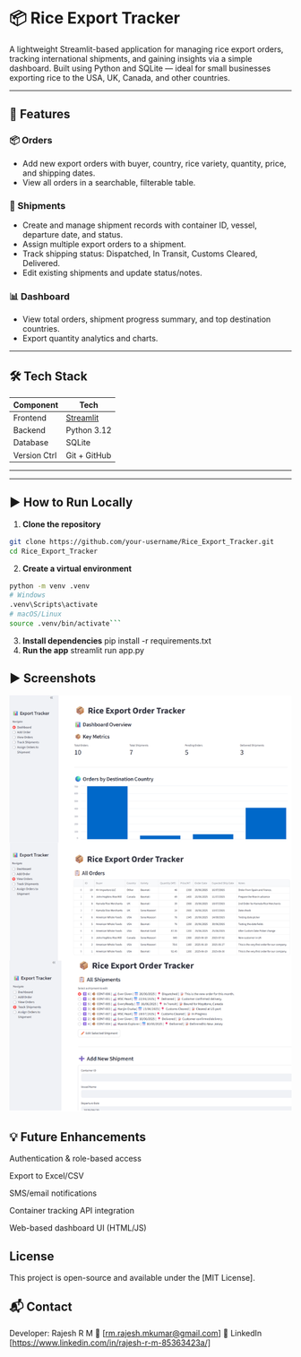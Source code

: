 # 📦 Rice Export Tracker

A lightweight Streamlit-based application for managing rice export orders, tracking international shipments, and gaining insights via a simple dashboard. Built using Python and SQLite — ideal for small businesses exporting rice to the USA, UK, Canada, and other countries.

---

## 🚀 Features

### 📦 Orders
- Add new export orders with buyer, country, rice variety, quantity, price, and shipping dates.
- View all orders in a searchable, filterable table.

### 🚢 Shipments
- Create and manage shipment records with container ID, vessel, departure date, and status.
- Assign multiple export orders to a shipment.
- Track shipping status: Dispatched, In Transit, Customs Cleared, Delivered.
- Edit existing shipments and update status/notes.

### 📊 Dashboard
- View total orders, shipment progress summary, and top destination countries.
- Export quantity analytics and charts.

---

## 🛠️ Tech Stack

| Component    | Tech        |
|--------------|-------------|
| Frontend     | [Streamlit](https://streamlit.io/) |
| Backend      | Python 3.12 |
| Database     | SQLite      |
| Version Ctrl | Git + GitHub |

---

---

## ▶️ How to Run Locally

1. **Clone the repository**
```bash
git clone https://github.com/your-username/Rice_Export_Tracker.git
cd Rice_Export_Tracker
```
2. **Create a virtual environment**
```bash  
python -m venv .venv
# Windows
.venv\Scripts\activate
# macOS/Linux
source .venv/bin/activate```
```
3. **Install dependencies** 
pip install -r requirements.txt
4. **Run the app**
streamlit run app.py

## ▶️ Screenshots

![App Screenshots](assets/screenshot.png)

## 💡 Future Enhancements
Authentication & role-based access

Export to Excel/CSV

SMS/email notifications

Container tracking API integration

Web-based dashboard UI (HTML/JS)

## License
This project is open-source and available under the [MIT License].

## 📬 Contact
Developer: Rajesh R M
📧 [rm.rajesh.mkumar@gmail.com]
🔗 LinkedIn [https://www.linkedin.com/in/rajesh-r-m-85363423a/]